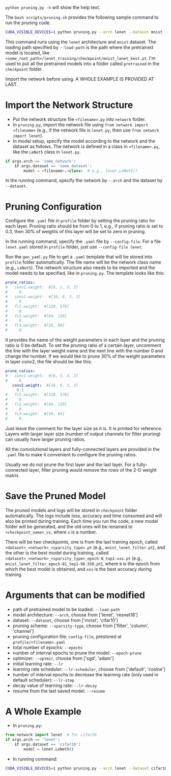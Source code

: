 `python pruning.py -h` will show the help text.

The `bash scripts/pruning.sh` provides the following sample command to run the pruning code.
```sh
CUDA_VISIBLE_DEVICES=1 python pruning.py --arch lenet --dataset mnist --load-path checkpoint/pretrained/mnist_lenet_top1-98.700.pt --sparsity-type filter --config-file lenet --optmzr sgd --epochs 100 --epoch-prune 5 --batch-size 256 --test-batch-size 1024 --lr 1e-3 --lr-decay 20 --lr-scheduler cosine
```
This command runs using the `lenet` architecture and `mnist` dataset. The loading path specified by `--load-path` is the path where the pretrained model is located, like `<some_root_path>/lenet_training/checkpoint/mnist_lenet_best.pt`. I'm used to put all the pretrained models into a folder called `pretrained` in the `checkpoint` folder.

Import the network before using. A WHOLE EXAMPLE IS PROVIDED AT LAST.

# Import the Network Structure

- Put the network structure file `<filename>.py` into `network` folder.
- In `pruning.py`, import the network file using `from network import <filename>` (e.g., if the network file is `lenet.py`, then use `from network import lenet`).
- In model setup, specify the model according to the network and the dataset as follows. The network is defined in a class in `<filename>.py`, like the `LeNet5` class in `lenet.py`.
```python
if args.arch == 'some_network':
    if args.dataset == 'some_dataset':
        model = <filename>.<class>  # e.g., lenet.LeNet5()
```
In the running command, specify the network by `--arch` and the dataset by `--dataset`.

# Pruning Configuration

Configure the `.yaml` file in `profile` folder by setting the pruning ratio for each layer. Pruning ratio should be from 0 to 1, e.g., if pruning ratio is set to 0.3, then 30% of weights of this layer will be set to zero in pruning.

In the running command, specify the `.yaml` file by `--config-file`. For a file `lenet.yaml` stored in `profile` folder, just use `--config-file lenet`.

Run the `gen_yaml.py` file to get a `.yaml` template that will be stored into `profile` folder automatically. The file name will be the network class name (e.g., `LeNet5`). The network structure also needs to be imported and the model needs to be specified, like in `pruning.py`.
The template looks like this:
```yaml
prune_ratios:
#   conv1.weight:  #[6, 1, 3, 3]
#     0.
#   conv2.weight:  #[16, 6, 3, 3]
#     0.
#   fc1.weight:  #[120, 576]
#     0.
#   fc2.weight:  #[84, 120]
#     0.
#   fc3.weight:  #[10, 84]
#     0.
```
It provides the name of the weight parameters in each layer and the pruning ratio is 0 be default. To set the pruning ratio of a certain layer, uncomment the line with the layer weight name and the next line with the number 0 and change the number. If we would like to prune 30% of the weight parameters in layer conv2, the file should be like this:
```yaml
prune_ratios:
#   conv1.weight:  #[6, 1, 3, 3]
#     0.
   conv2.weight:  #[16, 6, 3, 3]
     0.3
#   fc1.weight:  #[120, 576]
#     0.
#   fc2.weight:  #[84, 120]
#     0.
#   fc3.weight:  #[10, 84]
#     0.
```
Just leave the comment for the layer size as it is. It is printed for reference. Layers with larger layer size (number of output channels for filter pruning) can usually have larger pruning ratios.

All the convolutional layers and fully-connected layers are provided in the `.yaml` file to make it convenient to configure the pruning ratios.

Usually we do not prune the first layer and the last layer. For a fully-connected layer, filter pruning would remove the rows of the 2-D weight matrix.

# Save the Pruned Model

The pruned models and logs will be stored in `checkpoint` folder automatically. The logs include loss, accuracy and time consumed and will also be printed during training. Each time you run the code, a new model folder will be generated, and the old ones will be renamed to `<checkpoint_name>_vx`, where `x` is a number.

There will be two checkpoints, one is from the last training epoch, called `<dataset>_<network>_<sparsity_type>.pt` (e.g., `mnist_lenet_filter.pt`), and the other is the best model during training, called `<dataset>_<network>_<sparsity_type>_epoch-N_top1-xxx.pt` (e.g., `mnist_lenet_filter_epoch-81_top1-98.550.pt`), where `N` is the epoch from which the best model is obtained, and `xxx` is the best accuracy during training.

# Arguments that can be modified

- path of pretrained model to be loaded: `--load-path`
- model architecture: `--arch`, choose from ['lenet', 'resnet18']
- dataset: `--dataset`, choose from ['mnist', 'cifar10']
- pruning scheme: `--sparsity-type`, choose from ['filter', 'column', 'channel']
- pruning configuration file: `config-file`, prestored at `profile/<filename>.yaml`
- total number of epochs: `--epochs`
- number of interval epochs to prune the model: `--epoch-prune`
- optimizer: `--optmzr`, choose from ['sgd', 'adam']
- initial learning rate: `--lr`
- learning rate scheduler: `--lr-scheduler`, choose from ['default', 'cosine']
- number of interval epochs to decrease the learning rate (only used in default scheduler): `--lr-step`
- decay value of learning rate: `--lr-decay`
- resume from the last saved model: `--resume`

# A Whole Example

- In `pruning.py`:
```python
from network import lenet  # for cifar10
if args.arch == 'lenet':
    if args.dataset == 'cifar10':
        model = lenet.LeNet5()
```
- In running command:
```sh
CUDA_VISIBLE_DEVICES=1 python pruning.py --arch lenet --dataset cifar10 --load-path checkpoint/pretrained/<pretrained_model_for_cifar10>.pt --sparsity-type filter --config-file lenet --optmzr sgd --epochs 100 --epoch-prune 5 --batch-size 256 --test-batch-size 1024 --lr 1e-3 --lr-decay 20 --lr-scheduler cosine
```
